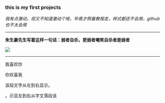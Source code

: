 <!DOCTYPE HTML>
<html>
<head>
<mete charset="utf-8">
</head>
<body>
<h3>this is my first projects</h3>
<p><em>我有点激动，但又不知道激动个啥，毕竟才照着教程走，样式都还不会用，github也不太会用</em></p>
<hr>
<p><b>朱生豪先生写着这样一句话：弱者自杀，更弱者嘲笑自杀者是弱者</b></p>
<img src="E:\胡冬平\ps\小爽 (1).jpg">
<hr>
<p>我喜欢你</p>
<p><bdo dir="rtl">我喜欢你</bdo></p>
</body>
</html>
<p>该段文字从左到右显示。</p>
<p><bdo dir="rtl">该段落文字从右到左显示。</bdo></p>  



